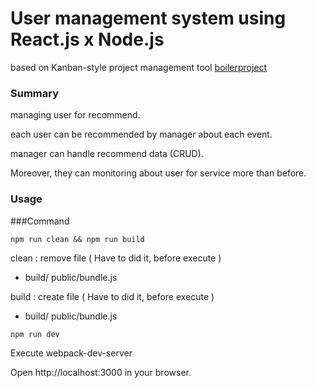 User management system using React.js x Node.js
==========================================

based on Kanban-style project management tool [boilerproject](https://github.com/pro-react/kanban-app)

### Summary

managing user for recommend.

each user can be recommended by manager about each event.

manager can handle recommend data (CRUD). 

Moreover, they can monitoring about user for service more than before.


### Usage

###Command

~~~
npm run clean && npm run build
~~~
clean : remove file ( Have to did it, before execute )
- build/ public/bundle.js

build : create file ( Have to did it, before execute )
- build/ public/bundle.js

~~~
npm run dev
~~~
Execute webpack-dev-server 

Open http://localhost:3000 in your browser.
